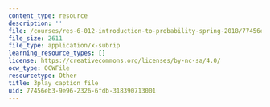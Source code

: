 ```yaml
---
content_type: resource
description: ''
file: /courses/res-6-012-introduction-to-probability-spring-2018/77456eb39e9623266fdb318390713001_d5mV88S2fNY.srt
file_size: 2611
file_type: application/x-subrip
learning_resource_types: []
license: https://creativecommons.org/licenses/by-nc-sa/4.0/
ocw_type: OCWFile
resourcetype: Other
title: 3play caption file
uid: 77456eb3-9e96-2326-6fdb-318390713001
---
```

